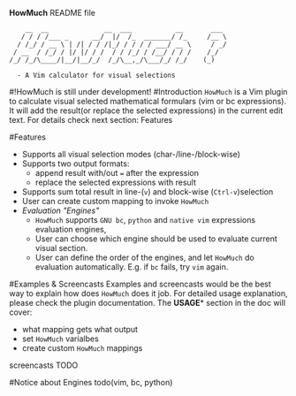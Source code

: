 **HowMuch** README file
	

	    __  __              __  ___           __       ___ 
	   / / / /___ _      __/  |/  /_  _______/ /_     /__ \
	  / /_/ / __ \ | /| / / /|_/ / / / / ___/ __ \     / _/
	 / __  / /_/ / |/ |/ / /  / / /_/ / /__/ / / /    /_/  
	/_/ /_/\____/|__/|__/_/  /_/\__,_/\___/_/ /_/    (_) 

	  - A Vim calculator for visual selections

                                                     

#!HowMuch is still under development!
#Introduction
`HowMuch` is a Vim plugin to calculate visual selected mathematical formulars (vim or bc expressions). It will add the result(or replace the selected expressions) in the current edit text. For details check next section: Features 

#Features

- Supports all visual selection modes (char-/line-/block-wise)
- Supports two output formats: 
	- append result with/out `=` after the expression 
	- replace the selected expressions with result
- Supports sum total result in line-(`v`) and block-wise (`Ctrl-v`)selection
- User can create custom mapping to invoke `HowMuch`
- *Evaluation "Engines"*
	- `HowMuch` supports `GNU bc`, `python` and `native vim` expressions evaluation engines,
	- User can choose which engine should be used to evaluate current visual section.
	- User can define the order of the engines, and let `HowMuch` do evaluation automatically. E.g. if `bc` fails, try `vim` again.

#Examples & Screencasts
Examples and screencasts would be the best way to explain how does `HowMuch` does it job. For detailed usage explanation, please check the plugin documentation. The **USAGE*** section in the doc will cover:

- what mapping gets what output
- set `HowMuch` varialbes
- create custom `HowMuch` mappings

screencasts TODO

#Notice about Engines
todo(vim, bc, python)



